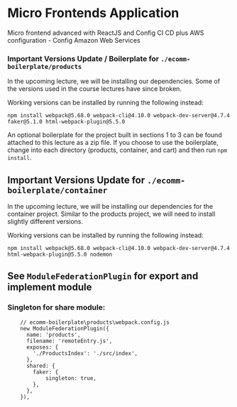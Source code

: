 # Micro Frontends Application
Micro frontend advanced with ReactJS and Config CI CD plus AWS configuration - Config Amazon Web Services

### Important Versions Update / Boilerplate for `./ecomm-boilerplate/products`
In the upcoming lecture, we will be installing our dependencies. Some of the versions used in the course lectures have since broken.

Working versions can be installed by running the following instead:

`npm install webpack@5.68.0 webpack-cli@4.10.0 webpack-dev-server@4.7.4 faker@5.1.0 html-webpack-plugin@5.5.0`

An optional boilerplate for the project built in sections 1 to 3 can be found attached to this lecture as a zip file. If you choose to use the boilerplate, change into each directory (products, container, and cart) and then run `npm install`.

## Important Versions Update for `./ecomm-boilerplate/container`
In the upcoming lecture, we will be installing our dependencies for the container project. Similar to the products project, we will need to install slightly different versions.

Working versions can be installed by running the following instead:

`npm install webpack@5.68.0 webpack-cli@4.10.0 webpack-dev-server@4.7.4 html-webpack-plugin@5.5.0 nodemon`

## See `ModuleFederationPlugin` for export and implement module

### Singleton for share module:
```
    // ecomm-boilerplate\products\webpack.config.js
    new ModuleFederationPlugin({
      name: 'products',
      filename: 'remoteEntry.js',
      exposes: {
        './ProductsIndex': './src/index',
      },
      shared: {
        faker: {
            singleton: true,
        },
      },
    }),

```